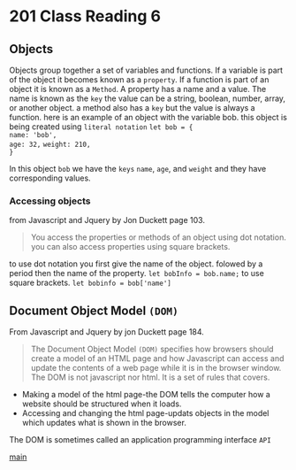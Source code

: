 # 201 Class Reading 6

## Objects
Objects group together a set of variables and functions. If a variable is part of the object it becomes  known as a `property`. If a function is part of an object it is known as a `Method`. A property has a name and a value. The name is known as the `key` the value can be a string, boolean, number, array, or another object. a method also has a `key` but the value is always a function. here is an example of an object with the variable bob. this object is being created using `literal notation`
`let bob = {`  
`name: 'bob',`  
`age: 32,`
`weight: 210,`  
`}`

In this object `bob` we have the `keys` `name`, `age`, and `weight` and they have corresponding values. 

### Accessing objects
  from Javascript and Jquery by Jon Duckett page 103.
  > You access the properties or methods of an object using dot notation. you can also access properties using square brackets.

  to use dot notation you first give the name of the object. folowed by a period then the name of the property.
  `let bobInfo = bob.name;`
  to use square brackets.
  `let bobinfo = bob['name']`  

## Document Object Model `(DOM)`
From Javascript and Jquery by jon Duckett page 184.
>The Document Object Model `(DOM)` specifies how browsers should create a model of an HTML page and how Javascript can access and update the contents of a web page while it is in the browser window.
The DOM is not javascript nor html. It is a set of rules that covers.  
* Making a model of the html page-the DOM tells the computer how a website should be structured when it loads.
* Accessing and changing the html page-updats objects in the model which updates what is shown in the browser.

The DOM is sometimes called an application programming interface `API` 

[main](README.md)
